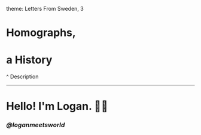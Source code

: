 theme: Letters From Sweden, 3

# Homographs,
# a History

^ Description

<!-- Notes -->

---

# Hello! I'm Logan. 👋🏻

### _@loganmeetsworld_
